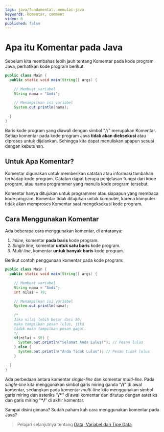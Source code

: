 ```yaml
---
tags: java/fundamental, memulai-java
keywords: komentar, comment
video: 0
published: false
---
```

# Apa itu Komentar pada Java

Sebelum kita membahas lebih jauh tentang Komentar pada kode program Java, perhatikan kode program berikut:

```java
public class Main {
  public static void main(String[] args) {
    
    // Membuat variabel
    String nama = "Andi";
    
    // Menampilkan isi variabel
    System.out.println(nama);
    
  }
}
```

Baris kode program yang diawali dengan simbol "//" merupakan Komentar. Setiap komentar pada kode program Java **tidak akan dieksekusi** atau diproses untuk dijalankan. Sehingga kita dapat menuliskan apapun sesuai dengan kebutuhan.

## Untuk Apa Komentar?

Komentar digunakan untuk memberikan catatan atau informasi tambahan terhadap kode program. Catatan dapat berupa penjelasan fungsi dari kode program, atau nama programmer yang menulis kode program tersebut.

Komentar hanya ditujukan untuk programmer atau siapapun yang membaca kode program. Komentar tidak ditujukan untuk komputer, karena komputer tidak akan memproses Komentar saat mengeksekusi kode program.

## Cara Menggunakan Komentar

Ada beberapa cara menggunakan komentar, di antaranya:
1. *Inline*, komentar **pada baris** kode program.
2. *Single line*, komentar **untuk satu baris** kode program.
3. *Multi line*, komentar **untuk banyak baris** kode program.

Berikut contoh penggunaan komentar pada kode program:

```java
public class Main {
  public static void main(String[] args) {
    
    // Membuat variabel
    String nama = "Andi";
    int nilai = 78;
    
    // Menampilkan isi variabel
    System.out.println(nama);
    
    /*
    Jika nilai lebih besar dari 50,
    maka tampilkan pesan lulus, jika
    tidak maka tampilkan pesan gagal.
    */
    if(nilai > 50) {
      System.out.println("Selamat Anda Lulus!"); // Pesan lulus
    } else {
      System.out.println("Anda Tidak Lulus"); // Pesan tidak lulus
    }
    
  }
}
```

Ada perbedaan antara komentar *single-line* dan komentar *multi-line*. Pada *single-line* kita menggunakan simbol garis miring ganda "**//**" di awal komentar, sedangkan pada komentar *multi-line* kita menggunakan simbol garis miring dan asteriks "**/\***" di awal komentar dan ditutup dengan asteriks dan garis miring "**\*/**" di akhir komentar.

Sampai disini gimana? Sudah paham kah cara menggunakan komentar pada Java?

> Pelajari selanjutnya tentang [Data, Variabel dan Tipe Data](../bab02-data-variabel-dan-tipe-data/01-kenalan-dengan-variabel-dan-tipe-data-pada-java.md).